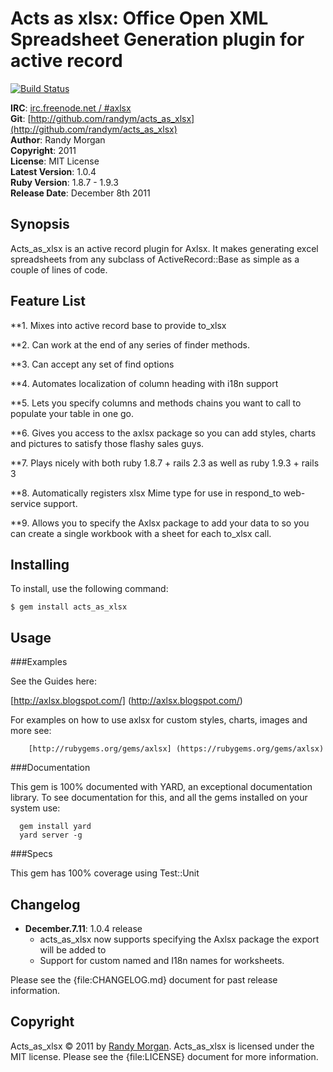 Acts as xlsx: Office Open XML Spreadsheet Generation plugin for active record
====================================
[![Build Status](https://secure.travis-ci.org/randym/acts_as_xlsx.png)](http://travis-ci.org/randym/acts_as_xlsx/)

**IRC**:          [irc.freenode.net / #axlsx](irc://irc.freenode.net/axlsx)    
**Git**:          [http://github.com/randym/acts_as_xlsx](http://github.com/randym/acts_as_xlsx)   
**Author**:       Randy Morgan   
**Copyright**:    2011      
**License**:      MIT License      
**Latest Version**: 1.0.4 	   
**Ruby Version**: 1.8.7 - 1.9.3  
**Release Date**: December 8th 2011     

Synopsis
--------

Acts_as_xlsx is an active record plugin for Axlsx. It makes generating excel spreadsheets from any subclass of ActiveRecord::Base as simple as a couple of lines of code.

Feature List
------------
                                                                              
**1. Mixes into active record base to provide to_xlsx

**2. Can work at the end of any series of finder methods.
                                                         
**3. Can accept any set of find options                     

**4. Automates localization of column heading with i18n support

**5. Lets you specify columns and methods chains you want to call to populate your table in one go.

**6. Gives you access to the axlsx package so you can add styles, charts and pictures to satisfy those flashy sales guys.

**7. Plays nicely with both ruby 1.8.7 + rails 2.3 as well as ruby 1.9.3 + rails 3

**8. Automatically registers xlsx Mime type for use in respond_to web-service support.

**9. Allows you to specify the Axlsx package to add your data to so you can create a single workbook with a sheet for each to_xlsx call.

Installing
----------

To install, use the following command:

    $ gem install acts_as_xlsx
    
Usage
-----

###Examples

See the Guides here: 

[http://axlsx.blogspot.com/] (http://axlsx.blogspot.com/)

For examples on how to use axlsx for custom styles, charts, images and more see:

        [http://rubygems.org/gems/axlsx] (https://rubygems.org/gems/axlsx)

###Documentation

This gem is 100% documented with YARD, an exceptional documentation library. To see documentation for this, and all the gems installed on your system use:

      gem install yard
      yard server -g


###Specs

This gem has 100% coverage using Test::Unit
 
Changelog
---------
- **December.7.11**: 1.0.4 release
  - acts_as_xlsx now supports specifying the Axlsx package the export will be added to
  - Support for custom named and I18n names for worksheets.


Please see the {file:CHANGELOG.md} document for past release information.


Copyright
---------

Acts_as_xlsx &copy; 2011 by [Randy Morgan](mailto:digial.ipseity@gmail.com). Acts_as_xlsx is 
licensed under the MIT license. Please see the {file:LICENSE} document for more information.
